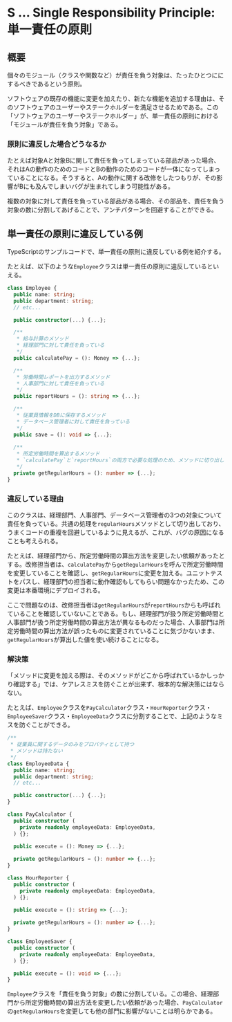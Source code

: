 # S … Single Responsibility Principle: 単一責任の原則

## 概要

個々のモジュール（クラスや関数など）が責任を負う対象は、たったひとつににするべきであるという原則。

ソフトウェアの既存の機能に変更を加えたり、新たな機能を追加する理由は、そのソフトウェアのユーザーやステークホルダーを満足させるためである。この「ソフトウェアのユーザーやステークホルダー」が、単一責任の原則における「モジュールが責任を負う対象」である。

### 原則に違反した場合どうなるか

たとえば対象Aと対象Bに関して責任を負ってしまっている部品があった場合、それはAの動作のためのコードとBの動作のためのコードが一体になってしまっていることになる。そうすると、Aの動作に関する改修をしたつもりが、その影響がBにも及んでしまいバグが生まれてしまう可能性がある。

複数の対象に対して責任を負っている部品がある場合、その部品を、責任を負う対象の数に分割してあげることで、アンチパターンを回避することができる。

## 単一責任の原則に違反している例

TypeScriptのサンプルコードで、単一責任の原則に違反している例を紹介する。

たとえば、以下のような`Employee`クラスは単一責任の原則に違反しているといえる。

```typescript
class Employee {
  public name: string;
  public department: string;
  // etc...

  public constructor(...) {...};

  /**
   * 給与計算のメソッド
   * 経理部門に対して責任を負っている
   */
  public calculatePay = (): Money => {...};

  /**
   * 労働時間レポートを出力するメソッド
   * 人事部門に対して責任を負っている
   */
  public reportHours = (): string => {...};

  /**
   * 従業員情報をDBに保存するメソッド
   * データベース管理者に対して責任を負っている
   */
  public save = (): void => {...};
  
  /**
   * 所定労働時間を算出するメソッド
   * `calculatePay`と`reportHours`の両方で必要な処理のため、メソッドに切り出して共通化している
   */
  private getRegularHours = (): number => {...};
}
```

### 違反している理由

このクラスは、経理部門、人事部門、データベース管理者の3つの対象について責任を負っている。共通の処理を`regularHours`メソッドとして切り出しており、うまくコードの重複を回避しているように見えるが、これが、バグの原因になることも考えられる。

たとえば、経理部門から、所定労働時間の算出方法を変更したい依頼があったとする。改修担当者は、`calculatePay`から`getRegularHours`を呼んで所定労働時間を変更していることを確認し、`getRegularHours`に変更を加える。ユニットテストをパスし、経理部門の担当者に動作確認もしてもらい問題なかったため、この変更は本番環境にデプロイされる。

ここで問題なのは、改修担当者は`getRegularHours`が`reportHours`からも呼ばれていることを確認していないことである。もし、経理部門が扱う所定労働時間と人事部門が扱う所定労働時間の算出方法が異なるものだった場合、人事部門は所定労働時間の算出方法が誤ったものに変更されていることに気づかないまま、`getRegularHours`が算出した値を使い続けることになる。

### 解決策

「メソッドに変更を加える際は、そのメソッドがどこから呼ばれているかしっかり確認する」では、ケアレスミスを防ぐことが出来ず、根本的な解決策にはならない。

たとえば、`Employee`クラスを`PayCalculator`クラス・`HourReporter`クラス・`EmployeeSaver`クラス・`EmployeeData`クラスに分割することで、上記のようなミスを防ぐことができる。

```typescript
/**
 * 従業員に関するデータのみをプロパティとして持つ
 * メソッドは持たない
 */
class EmployeeData {
  public name: string;
  public department: string;
  // etc...

  public constructor(...) {...};
}

class PayCalculator {
  public constructor (
    private readonly employeeData: EmployeeData,
  ) {};

  public execute = (): Money => {...};
    
  private getRegularHours = (): number => {...};
}

class HourReporter {
  public constructor (
    private readonly employeeData: EmployeeData,
  ) {};

  public execute = (): string => {...};
  
  private getRegularHours = (): number => {...};
}

class EmployeeSaver {
  public constructor (
    private readonly employeeData: EmployeeData,
  ) {};

  public execute = (): void => {...};
}
```

`Employee`クラスを「責任を負う対象」の数に分割している。この場合、経理部門から所定労働時間の算出方法を変更したい依頼があった場合、`PayCalculator`の`getRegularHours`を変更しても他の部門に影響がないことは明らかである。
